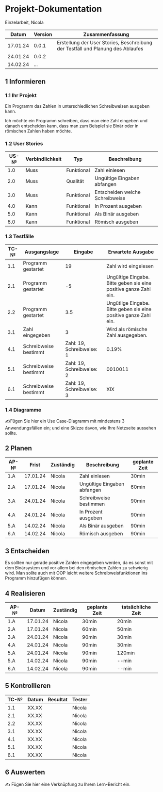 # Projekt-Dokumentation

Einzelarbeit, Nicola

| Datum | Version | Zusammenfassung                                              |
| ----- | ------- | ------------------------------------------------------------ |
| 17.01.24 | 0.0.1   | Erstellung der User Stories, Beschreibung der Testfäll und Planung des Ablaufes |
| 24.01.24 | 0.0.2   |  |
| 14.02.24 | ...     |                                                              |

## 1 Informieren

### 1.1 Ihr Projekt

Ein Programm das Zahlen in unterschiedlichen Schreibweisen ausgeben kann.

Ich möchte ein Programm schreiben, dass man eine Zahl eingeben und danach entscheiden kann, dass man zum Beispiel sie Binär oder in römischen Zahlen haben möchte.

### 1.2 User Stories

| US-№ | Verbindlichkeit | Typ  | Beschreibung                       |
| ---- | --------------- | ---- | ---------------------------------- |
| 1.0  | Muss            | Funktional | Zahl einlesen |
| 2.0  | Muss            | Qualität   | Ungültige Eingaben abfangen |
| 3.0  | Muss            | Funktional | Entscheiden welche Schreibweise |
| 4.0  | Kann            | Funktional | In Prozent ausgeben |
| 5.0  | Kann            | Funktional | Als Binär ausgeben |
| 6.0  | Kann            | Funktional | Römisch ausgeben |

### 1.3 Testfälle

| TC-№ | Ausgangslage | Eingabe | Erwartete Ausgabe |
| ---- | ------------ | ------- | ----------------- |
| 1.1  | Programm gestartet | 19      | Zahl wird eingelesen |
| 2.1  | Programm gestartet | -5      | Ungültige Eingabe. Bitte geben sie eine positive ganze Zahl ein. |
| 2.2  | Programm gestartet | 3.5     | Ungütlige Eingabe. Bitte geben sie eine positive ganze Zahl ein. |
| 3.1  | Zahl eingegeben | 3 | Wird als römische Zahl ausgegeben. |
| 4.1  | Schreibweise bestimmt | Zahl: 19, Schreibweise: 1 | 0.19% |
| 5.1  | Schreibweise bestimmt | Zahl: 19, Schreibweise: 2 | 0010011|
| 6.1  | Schreibweise bestimmt | Zahl: 19, Schreibweise: 3 | XIX |

### 1.4 Diagramme

✍️Fügen Sie hier ein Use Case-Diagramm mit mindestens 3 Anwendungsfällen ein; und eine Skizze davon, wie Ihre Netzseite aussehen sollte.

## 2 Planen

| AP-№ | Frist    | Zuständig | Beschreibung | geplante Zeit |
| ---- | -------- | --------- | ------------ | ------------- |
| 1.A  | 17.01.24 | Nicola    | Zahl einlesen               | 30min |
| 2.A  | 17.01.24 | Nicola    | Ungültige Eingaben abfangen | 60min |
| 3.A  | 24.01.24 | Nicola    | Schreibweise bestimmen      | 90min |
| 4.A  | 24.01.24 | Nicola    | In Prozent ausgeben         | 90min |
| 5.A  | 14.02.24 | Nicola    | Als Binär ausgeben          | 90min |
| 6.A  | 14.02.24 | Nicola    | Römisch ausgeben            | 90min |

## 3 Entscheiden

Es sollten nur gerade positive Zahlen eingegeben werden, da es sonst mit dem Binärsystem und vor allem bei den römischen Zahlen zu schwierig wird.
Man sollte auch mit OOP leicht weitere Schreibweisfunktionen ins Programm hinzufügen können.

## 4 Realisieren

| AP-№ | Datum | Zuständig | geplante Zeit | tatsächliche Zeit |
| ---- | ----- | --------- | ------------- | ----------------- |
| 1.A  | 17.01.24 | Nicola | 30min | 20min  |
| 2.A  | 17.01.24 | Nicola | 60min | 50min  |
| 3.A  | 24.01.24 | Nicola | 90min | 30min  |
| 4.A  | 24.01.24 | Nicola | 90min | 30min  |
| 5.A  | 24.01.24 | Nicola | 90min | 120min |
| 5.A  | 14.02.24 | Nicola | 90min | --min  |
| 6.A  | 14.02.24 | Nicola | 90min | --min  |

## 5 Kontrollieren

| TC-№ | Datum | Resultat | Tester |
| ---- | ----- | -------- | ------ |
| 1.1  | XX.XX |          | Nicola |
| 2.1  | XX.XX |          | Nicola |
| 2.2  | XX.XX |          | Nicola |
| 3.1  | XX.XX |          | Nicola |
| 4.1  | XX.XX |          | Nicola |
| 5.1  | XX.XX |          | Nicola |
| 6.1  | XX.XX |          | Nicola |

## 6 Auswerten

✍️ Fügen Sie hier eine Verknüpfung zu Ihrem Lern-Bericht ein.
